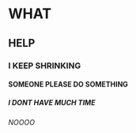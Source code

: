 # WHAT
## HELP
### I KEEP SHRINKING
#### SOMEONE PLEASE DO SOMETHING
##### I DONT HAVE MUCH TIME
###### NOOOO
